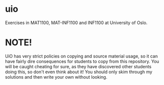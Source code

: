 # uio

Exercises in MAT1100, MAT-INF1100 and INF1100 at University of Oslo.

# NOTE!

UiO has very strict policies on copying and source material usage, so it can have fairly dire consequences for students to copy from this repository. You will be caught cheating for sure, as they have discovered other students doing this, so don't even think about it! You should only skim through my solutions and then write your own without looking.

